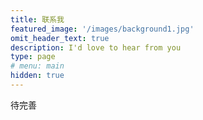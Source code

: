 ```yaml
---
title: 联系我
featured_image: '/images/background1.jpg'
omit_header_text: true
description: I'd love to hear from you
type: page
# menu: main
hidden: true
---
```


待完善
<!-- This is an example of a custom shortcode that you can put right into your content. You will need to add a form action to the shortcode to make it work. Check out [Formspree](https://formspree.io/) for a simple, free form service.

{{< form-contact action="<https://example.com>"  >}} -->

<!-- {{< figure src="/blog-site/images/wechat.jpg" width="50%" title="" >}} -->

<!-- ![wechat](/images/wechat.jpg) -->
